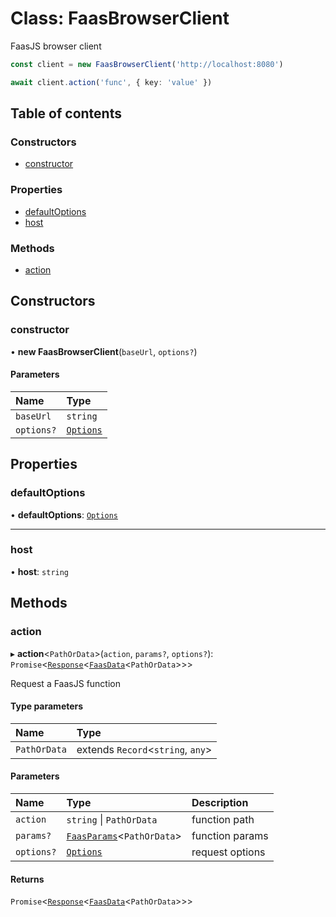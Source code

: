 # Class: FaasBrowserClient

FaasJS browser client

```ts
const client = new FaasBrowserClient('http://localhost:8080')

await client.action('func', { key: 'value' })
```

## Table of contents

### Constructors

- [constructor](FaasBrowserClient.md#constructor)

### Properties

- [defaultOptions](FaasBrowserClient.md#defaultoptions)
- [host](FaasBrowserClient.md#host)

### Methods

- [action](FaasBrowserClient.md#action)

## Constructors

### constructor

• **new FaasBrowserClient**(`baseUrl`, `options?`)

#### Parameters

| Name | Type |
| :------ | :------ |
| `baseUrl` | `string` |
| `options?` | [`Options`](../#options) |

## Properties

### defaultOptions

• **defaultOptions**: [`Options`](../#options)

___

### host

• **host**: `string`

## Methods

### action

▸ **action**<`PathOrData`\>(`action`, `params?`, `options?`): `Promise`<[`Response`](Response.md)<[`FaasData`](../#faasdata)<`PathOrData`\>\>\>

Request a FaasJS function

#### Type parameters

| Name | Type |
| :------ | :------ |
| `PathOrData` | extends `Record`<`string`, `any`\> |

#### Parameters

| Name | Type | Description |
| :------ | :------ | :------ |
| `action` | `string` \| `PathOrData` | function path |
| `params?` | [`FaasParams`](../#faasparams)<`PathOrData`\> | function params |
| `options?` | [`Options`](../#options) | request options |

#### Returns

`Promise`<[`Response`](Response.md)<[`FaasData`](../#faasdata)<`PathOrData`\>\>\>
